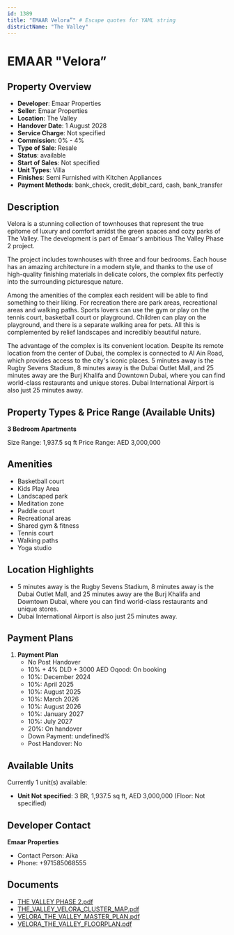 ```yaml
---
id: 1389
title: "EMAAR Velora”" # Escape quotes for YAML string
districtName: "The Valley"
---
```


# EMAAR "Velora”

## Property Overview
- **Developer**: Emaar Properties
- **Seller**: Emaar Properties
- **Location**: The Valley
- **Handover Date**: 1 August 2028
- **Service Charge**: Not specified
- **Commission**: 0% - 4%
- **Type of Sale**: Resale
- **Status**: available
- **Start of Sales**: Not specified
- **Unit Types**: Villa
- **Finishes**: Semi Furnished with Kitchen Appliances
- **Payment Methods**: bank_check, credit_debit_card, cash, bank_transfer

## Description
Velora is a stunning collection of townhouses that represent the true epitome of luxury and comfort amidst the green spaces and cozy parks of The Valley. The development is part of Emaar's ambitious The Valley Phase 2 project.

 The project includes townhouses with three and four bedrooms. Each house has an amazing architecture in a modern style, and thanks to the use of high-quality finishing materials in delicate colors, the complex fits perfectly into the surrounding picturesque nature.

 Among the amenities of the complex each resident will be able to find something to their liking. For recreation there are park areas, recreational areas and walking paths. Sports lovers can use the gym or play on the tennis court, basketball court or playground. Children can play on the playground, and there is a separate walking area for pets. All this is complemented by relief landscapes and incredibly beautiful nature.

 The advantage of the complex is its convenient location. Despite its remote location from the center of Dubai, the complex is connected to Al Ain Road, which provides access to the city's iconic places. 5 minutes away is the Rugby Sevens Stadium, 8 minutes away is the Dubai Outlet Mall, and 25 minutes away are the Burj Khalifa and Downtown Dubai, where you can find world-class restaurants and unique stores. Dubai International Airport is also just 25 minutes away.

## Property Types & Price Range (Available Units)
**3 Bedroom Apartments**

Size Range: 1,937.5 sq ft
Price Range: AED 3,000,000

## Amenities
- Basketball court
- Kids Play Area
- Landscaped park
- Meditation zone
- Paddle court
- Recreational areas
- Shared gym & fitness
- Tennis court
- Walking paths
- Yoga studio

## Location Highlights
- 5 minutes away is the Rugby Sevens Stadium, 8 minutes away is the Dubai Outlet Mall, and 25 minutes away are the Burj Khalifa and Downtown Dubai, where you can find world-class restaurants and unique stores.
- Dubai International Airport is also just 25 minutes away.

## Payment Plans
1. **Payment Plan**
   - No Post Handover
   - 10% + 4% DLD + 3000 AED Oqood: On booking
   - 10%: December 2024
   - 10%: April 2025
   - 10%: August 2025
   - 10%: March 2026
   - 10%: August 2026
   - 10%: January 2027
   - 10%: July 2027
   - 20%: On handover
   - Down Payment: undefined%
   - Post Handover: No

## Available Units
Currently 1 unit(s) available:
- **Unit Not specified**: 3 BR, 1,937.5 sq ft, AED 3,000,000 (Floor: Not specified)

## Developer Contact
**Emaar Properties**
- Contact Person: Aika
- Phone: +971585068555

## Documents
- [THE VALLEY PHASE 2.pdf](https://cdn.geniemap.net/2024/06/27/JDkSBperjSr8pslqUZmxK5OeiosZzRTAuEusBHq5.pdf)
- [THE_VALLEY_VELORA_CLUSTER_MAP.pdf](https://cdn.geniemap.net/2024/06/27/YWSmUduVAOQ4ETUqd7vX37sFunR50WlnkNa9VeQY.pdf)
- [VELORA_THE_VALLEY_MASTER_PLAN.pdf](https://cdn.geniemap.net/2024/06/27/ODmsI5B1Z0fd8faqVavDb8xEKeEAv8iecpsXpcH1.pdf)
- [VELORA_THE_VALLEY_FLOORPLAN.pdf](https://cdn.geniemap.net/2024/06/27/G0fdqugkeSITLXbyb5Uq8OXMsG3BoZ5cXDkTcRwY.pdf)
